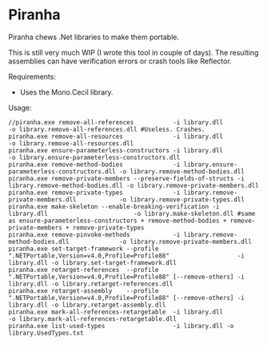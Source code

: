 Piranha
=======

Piranha chews .Net libraries to make them portable.

This is still very much WIP (I wrote this tool in couple of days). The resulting assemblies can have verification errors or crash tools like Reflector.

Requirements:

 * Uses the Mono.Cecil library.

Usage:

    //piranha.exe remove-all-references           -i library.dll                                   -o library.remove-all-references.dll #Useless. Crashes.
    piranha.exe remove-all-resources              -i library.dll                                   -o library.remove-all-resources.dll
    piranha.exe ensure-parameterless-constructors -i library.dll                                   -o library.ensure-parameterless-constructors.dll
    piranha.exe remove-method-bodies              -i library.ensure-parameterless-constructors.dll -o library.remove-method-bodies.dll
    piranha.exe remove-private-members --preserve-fields-of-structs -i library.remove-method-bodies.dll -o library.remove-private-members.dll
    piranha.exe remove-private-types              -i library.remove-private-members.dll            -o library.remove-private-types.dll
    piranha.exe make-skeleton --enable-breaking-verification -i library.dll                        -o library.make-skeleton.dll #same as ensure-parameterless-constructors + remove-method-bodies + remove-private-members + remove-private-types
    piranha.exe remove-pinvoke-methods            -i library.remove-method-bodies.dll              -o library.remove-private-members.dll
    piranha.exe set-target-framework --profile ".NETPortable,Version=v4.0,Profile=Profile88"                   -i library.dll -o library.set-target-framework.dll
    piranha.exe retarget-references  --profile ".NETPortable,Version=v4.0,Profile=Profile88" [--remove-others] -i library.dll -o library.retarget-references.dll
    piranha.exe retarget-assembly    --profile ".NETPortable,Version=v4.0,Profile=Profile88" [--remove-others] -i library.dll -o library.retarget-assembly.dll
    piranha.exe mark-all-references-retargetable  -i library.dll                                   -o library.mark-all-references-retargetable.dll
    piranha.exe list-used-types                   -i library.dll -o library.UsedTypes.txt